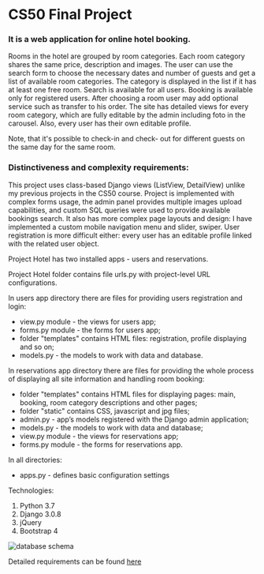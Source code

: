 
# CS50 Final Project
 ### It is a web application for online hotel booking.  
Rooms in the hotel are grouped by room categories. Each room category shares the same price, description and images. The user can use the search form to choose the necessary dates and number of guests and get a list of available room categories. The category is displayed in the list if it has at least one free room. Search is available for all users. Booking is available only for registered users. After choosing a room user may add optional service such as transfer to his order. The site has detailed views for every room category, which are fully editable by the admin including foto in the carousel. Also, every user has their own editable profile.  


Note, that it's possible to check-in and check- out for different guests on the same day for the same room.


### Distinctiveness and complexity requirements:
This project uses class-based Django views (ListView, DetailView) unlike my previous projects in the CS50 course. Project is implemented with complex forms usage, the admin panel provides multiple images upload capabilities, and custom SQL queries were used to provide available bookings search. It also has more complex page layouts and design: I have implemented a custom mobile navigation menu and slider, swiper. User registration is more difficult either: every user has an editable profile linked with the related user object.

Project Hotel has two installed apps - users and reservations.


Project Hotel folder contains file urls.py with project-level URL configurations.


In users app directory there are files for providing users registration and login:
* view.py module - the views for users app;
* forms.py module - the forms for users app;
* folder "templates" contains HTML files: registration, profile displaying and so on;
*  models.py - the models to work with data and database.

In reservations app directory there are files for providing the whole process of displaying all site information and handling room booking: 
* folder "templates" contains HTML files for displaying pages: main, booking, room category descriptions and other pages;
* folder "static" contains CSS, javascript and jpg files;
* admin.py - app’s models registered with the Django admin application;
* models.py - the models to work with data and database;
* view.py module - the views for reservations app;
* forms.py module - the forms for reservations app.

In all directories:
* apps.py - defines basic configuration settings

Technologies:
1. Python 3.7
2. Django 3.0.8
3. jQuery
4. Bootstrap 4


![database schema](https://www.planttext.com/api/plantuml/img/XPDDJyCm38Rl-HKv8u745N4O7vgq0qD2uuoyrElCcgHANAH9_7ZIDbdIWCIbiPyazcixNNa6nuFkvAsm-qzKBD-irK_0s5ft5gBqv9safYO6DDQiGQySzKpMr5iQoAmjsveVG557JEZhdTwH-fL1GHykyBdcR1cw1sq7mw8iQ3s7ZmKbBnTK4aPT7RkHLPeNCEUGQreNUUQBEMwmN5YsWzwZIqHTkhkKV_zzBUEHLuCvVahmQEs9J2k5IDQK9pll7jsc16FkmWNdw0kwWZJOZ_DtMB1sGC--00ewzJ6FOIvXKfht5sAZrb6A5zCtd0YYahaTtqlqnZZ_1TevCFuGcYUIDLTTUEg8weGB52jz3gtz0-z8B_2Xe_R8SKW5jwuP4oU1Kbu5kHT5CYiEo-8PR3IqiLcJcKPH0j9jDV-v7Jc0h5koGjE4VpMyY1y0)

Detailed requirements can be found [here](https://cs50.harvard.edu/web/2020/projects/final/capstone/)
